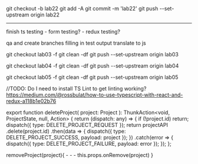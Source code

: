git checkout -b lab22
git add -A
git commit -m 'lab22'
git push --set-upstream origin lab22

---

finish ts testing
    - form testing?
    - redux testing?

qa and create branches filling in test output
translate to js

git checkout lab03 -f
git clean -df
git push --set-upstream origin lab03

git checkout lab04 -f
git clean -df
git push --set-upstream origin lab04

git checkout lab05 -f
git clean -df
git push --set-upstream origin lab05

//TODO: Do I need to install TS Lint to get linting working?
https://medium.com/@rossbulat/how-to-use-typescript-with-react-and-redux-a118b1e02b76

export function deleteProject(
project: Project
): ThunkAction<void, ProjectState, null, Action<string>> {
return (dispatch: any) => {
if (!project.id) return;
dispatch({ type: DELETE_PROJECT_REQUEST });
return projectAPI
.delete(project.id)
.then(data => {
dispatch({ type: DELETE_PROJECT_SUCCESS, payload: project });
})
.catch(error => {
dispatch({ type: DELETE_PROJECT_FAILURE, payload: error });
});
};

removeProject(project){ - - -
this.props.onRemove(project)
}

<!-- ### Customize serializer of enzyme shallow wrappers to json

```
npm i enzyme-to-json --save-dev
yarn add enzyme-to-json --save-dev
```

https://www.npmjs.com/package/enzyme-to-json
https://medium.com/@luisvieira_gmr/snapshot-testing-react-components-with-jest-best-practices-dd1585b2b93d -->
